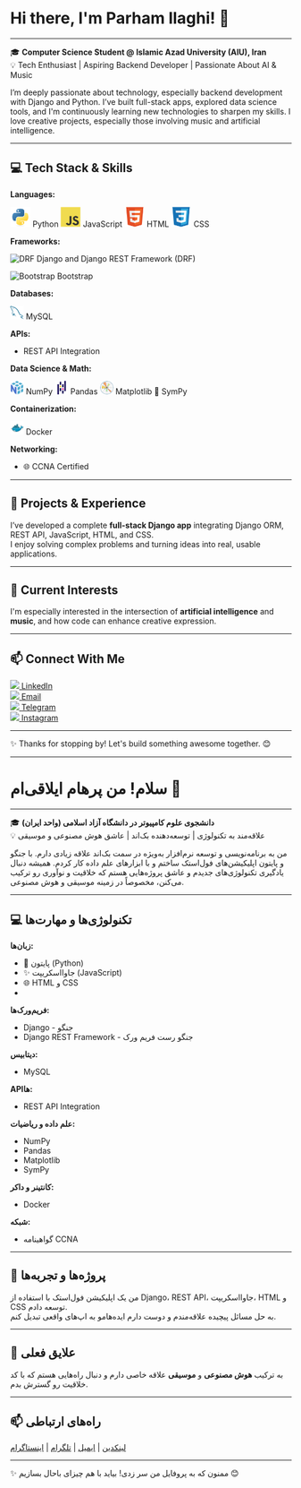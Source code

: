 
# Hi there, I'm Parham Ilaghi! 👋
---

🎓 **Computer Science Student @ Islamic Azad University (AIU), Iran**  
💡 Tech Enthusiast | Aspiring Backend Developer | Passionate About AI & Music

I’m deeply passionate about technology, especially backend development with Django and Python. I’ve built full-stack apps, explored data science tools, and I'm continuously learning new technologies to sharpen my skills. I love creative projects, especially those involving music and artificial intelligence.

---

## 💻 Tech Stack & Skills

**Languages:**
<p>
<img src="https://raw.githubusercontent.com/devicons/devicon/master/icons/python/python-original.svg" width="36" height="36" alt="Python" /> Python  
<img src="https://raw.githubusercontent.com/devicons/devicon/master/icons/javascript/javascript-original.svg" width="36" height="36" alt="JavaScript" /> JavaScript  
<img src="https://raw.githubusercontent.com/devicons/devicon/master/icons/html5/html5-original.svg" width="36" height="36" alt="HTML5" /> HTML  
<img src="https://raw.githubusercontent.com/devicons/devicon/master/icons/css3/css3-original.svg" width="36" height="36" alt="CSS3" /> CSS  
</p>

**Frameworks:**
<p>
<img src="https://raw.githubusercontent.com/danielcranney/readme-generator/main/public/icons/skills/django-colored-dark.svg"  width="24" height="24" alt="DRF">
 Django and Django REST Framework (DRF)
</p>
<p>
<img src="https://raw.githubusercontent.com/danielcranney/readme-generator/main/public/icons/skills/bootstrap-colored.svg" width="24" height="24" alt="Bootstrap" /> Bootstrap  
</p>

**Databases:**
<p>
<img src="https://raw.githubusercontent.com/devicons/devicon/master/icons/mysql/mysql-original.svg" width="24" height="24" alt="MySQL" /> MySQL
</p>

**APIs:**
- REST API Integration

**Data Science & Math:**
<p>
<img src="https://raw.githubusercontent.com/devicons/devicon/master/icons/numpy/numpy-original.svg" width="24" height="24" alt="NumPy" /> NumPy  
<img src="https://raw.githubusercontent.com/devicons/devicon/master/icons/pandas/pandas-original.svg" width="24" height="24" alt="Pandas" /> Pandas  
<img src="https://raw.githubusercontent.com/devicons/devicon/master/icons/matplotlib/matplotlib-original.svg" width="24" height="24" alt="Matplotlib" /> Matplotlib  
🧮 SymPy
</p>

**Containerization:**
<p>
<img src="https://raw.githubusercontent.com/devicons/devicon/master/icons/docker/docker-original.svg" width="24" height="24" alt="Docker" /> Docker  
</p>

**Networking:**
- 🌐 CCNA Certified

---

## 🚀 Projects & Experience
I’ve developed a complete **full-stack Django app** integrating Django ORM, REST API, JavaScript, HTML, and CSS.  
I enjoy solving complex problems and turning ideas into real, usable applications.

---

## 🎯 Current Interests

I'm especially interested in the intersection of **artificial intelligence** and **music**, and how code can enhance creative expression.

---

## 📫 Connect With Me

[<img src="https://img.icons8.com/color/48/linkedin.png" width="24"/> LinkedIn](https://www.linkedin.com/in/parham-ilaghi)  
[<img src="https://img.icons8.com/fluency/48/email.png" width="24"/> Email](mailto:parham.ilaghi@gmail.com)  
[<img src="https://img.icons8.com/fluency/48/telegram-app.png" width="24"/> Telegram](https://t.me/parhameee)  
[<img src="https://img.icons8.com/color/48/instagram-new--v1.png" width="24"/> Instagram](https://www.instagram.com/prv.parham/)

---

✨ Thanks for stopping by! Let's build something awesome together. 😊


---


# سلام! من پرهام ایلاقی‌ام 👋
---

🎓 **دانشجوی علوم کامپیوتر در دانشگاه آزاد اسلامی (واحد ایران)**  
💡 علاقه‌مند به تکنولوژی | توسعه‌دهنده بک‌اند | عاشق هوش مصنوعی و موسیقی

من به برنامه‌نویسی و توسعه نرم‌افزار به‌ویژه در سمت بک‌اند علاقه زیادی دارم. با جنگو و پایتون اپلیکیشن‌های فول‌استک ساختم و با ابزارهای علم داده کار کردم. همیشه دنبال یادگیری تکنولوژی‌های جدیدم و عاشق پروژه‌هایی هستم که خلاقیت و نوآوری رو ترکیب می‌کنن، مخصوصاً در زمینه موسیقی و هوش مصنوعی.

---

## 💻 تکنولوژی‌ها و مهارت‌ها

**زبان‌ها:**
- 🐍 پایتون (Python)
- ✨ جاوااسکریپت (JavaScript)
- 🌐 HTML و CSS
- 
**فریم‌ورک‌ها:**
- Django  - جنگو
- Django REST Framework - جنگو رست فریم ورک

**دیتابیس:**
- MySQL

**API‌ها:**
- REST API Integration

**علم داده و ریاضیات:**
- NumPy  
- Pandas  
- Matplotlib  
- SymPy

**کانتینر و داکر:**
- Docker

**شبکه:**
- گواهینامه CCNA

---

## 🚀 پروژه‌ها و تجربه‌ها

من یک اپلیکیشن فول‌استک با استفاده از Django، REST API، جاوااسکریپت، HTML و CSS توسعه دادم.  
به حل مسائل پیچیده علاقه‌مندم و دوست دارم ایده‌هامو به اپ‌های واقعی تبدیل کنم.

---

## 🎯 علایق فعلی

به ترکیب **هوش مصنوعی** و **موسیقی** علاقه خاصی دارم و دنبال راه‌هایی هستم که با کد خلاقیت رو گسترش بدم.

---

## 📫 راه‌های ارتباطی

[لینکدین](https://www.linkedin.com/in/parham-ilaghi) | [ایمیل](mailto:parham.ilaghi@gmail.com) | [تلگرام](https://t.me/parhameee) | [اینستاگرام](https://www.instagram.com/prv.parham/)

---

✨ ممنون که به پروفایل من سر زدی! بیاید با هم چیزای باحال بسازیم 😊

